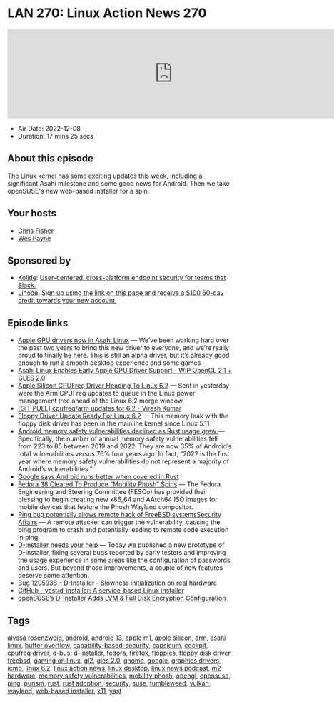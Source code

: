 # LAN 270: Linux Action News 270

<iframe src="https://player.fireside.fm/v2/DAcK9LdX+qArss2pX?theme=dark" width="740" height="200" frameborder="0" scrolling="no"></iframe>

* Air Date: 2022-12-08
* Duration: 17 mins 25 secs

## About this episode

The Linux kernel has some exciting updates this week, including a significant Asahi milestone and some good news for Android. Then we take openSUSE's new web-based installer for a spin.

## Your hosts
* [Chris Fisher](https://linuxactionnews.com/hosts/chris)
* [Wes Payne](https://linuxactionnews.com/hosts/wes)

## Sponsored by

  * [Kolide](https://kolide.com/lan): [User-centered, cross-platform endpoint security for teams that Slack. ](https://kolide.com/lan)
  * [Linode](http://linode.com/lan): [Sign up using the link on this page and receive a $100 60-day credit towards your new account. ](http://linode.com/lan)



## Episode links

  * [Apple GPU drivers now in Asahi Linux](https://rosenzweig.io/blog/asahi-gpu-part-7.html "Apple GPU drivers now in Asahi Linux") — We’ve been working hard over the past two years to bring this new driver to everyone, and we’re really proud to finally be here. This is still an alpha driver, but it’s already good enough to run a smooth desktop experience and some games
  * [Asahi Linux Enables Early Apple GPU Driver Support - WIP OpenGL 2.1 + GLES 2.0](https://www.phoronix.com/news/Asahi-Linux-Enables-Apple-GPU "Asahi Linux Enables Early Apple GPU Driver Support - WIP OpenGL 2.1 + GLES 2.0")
  * [Apple Silicon CPUFreq Driver Heading To Linux 6.2](https://www.phoronix.com/news/Apple-Silicon-CPUFreq-Linux-6.2 "Apple Silicon CPUFreq Driver Heading To Linux 6.2") — Sent in yesterday were the Arm CPUFreq updates to queue in the Linux power management tree ahead of the Linux 6.2 merge window. 
  * [[GIT PULL] cpufreq/arm updates for 6.2 - Viresh Kumar](https://lore.kernel.org/linux-pm/20221205235341.bs7v3nr5bnhllteu@vireshk-i7/ "\[GIT PULL\] cpufreq/arm updates for 6.2 - Viresh Kumar")
  * [Floppy Driver Update Ready For Linux 6.2](https://www.phoronix.com/news/Linux-6.2-Floppy "Floppy Driver Update Ready For Linux 6.2") — This memory leak with the floppy disk driver has been in the mainline kernel since Linux 5.11 
  * [Android memory safety vulnerabilities declined as Rust usage grew ](https://9to5google.com/2022/12/01/android-memory-safety-rust/ "Android memory safety vulnerabilities declined as Rust usage grew ") — Specifically, the number of annual memory safety vulnerabilities fell from 223 to 85 between 2019 and 2022. They are now 35% of Android’s total vulnerabilities versus 76% four years ago. In fact, “2022 is the first year where memory safety vulnerabilities do not represent a majority of Android’s vulnerabilities.”
  * [Google says Android runs better when covered in Rust](https://www.theregister.com/2022/12/02/android_google_rust/ "Google says Android runs better when covered in Rust")
  * [Fedora 38 Cleared To Produce “Mobility Phosh” Spins](https://www.phoronix.com/news/Fedora-Mobility-Phosh-Approved "Fedora 38 Cleared To Produce “Mobility Phosh” Spins") — The Fedora Engineering and Steering Committee (FESCo) has provided their blessing to begin creating new x86_64 and AArch64 ISO images for mobile devices that feature the Phosh Wayland compositor. 
  * [Ping bug potentially allows remote hack of FreeBSD systemsSecurity Affairs](https://securityaffairs.co/wordpress/139300/hacking/cve-2022-23093-freebsd-systems-flaw.html "Ping bug potentially allows remote hack of FreeBSD systemsSecurity Affairs") — A remote attacker can trigger the vulnerability, causing the ping program to crash and potentially leading to remote code execution in ping. 
  * [D-Installer needs your help](https://yast.opensuse.org/blog/2022-12-05/d-installer-needs-you "D-Installer needs your help") — Today we published a new prototype of D-Installer, fixing several bugs reported by early testers and improving the usage experience in some areas like the configuration of passwords and users. But beyond those improvements, a couple of new features deserve some attention.
  * [Bug 1205938 – D-Installer - Slowness initialization on real hardware](https://bugzilla.suse.com/show_bug.cgi?id=1205938 "Bug 1205938 – D-Installer - Slowness initialization on real hardware")
  * [GitHub - yast/d-installer: A service-based Linux installer](https://github.com/yast/d-installer#live-iso-image "GitHub - yast/d-installer: A service-based Linux installer")
  * [openSUSE’s D-Installer Adds LVM & Full Disk Encryption Configuration](https://www.phoronix.com/news/New-D-Installer-Prototype "openSUSE’s D-Installer Adds LVM & Full Disk Encryption Configuration")



## Tags

[alyssa rosenzweig](https://linuxactionnews.com/tags/alyssa%20rosenzweig), [android](https://linuxactionnews.com/tags/android), [android 13](https://linuxactionnews.com/tags/android%2013), [apple m1](https://linuxactionnews.com/tags/apple%20m1), [apple silicon](https://linuxactionnews.com/tags/apple%20silicon), [arm](https://linuxactionnews.com/tags/arm), [asahi linux](https://linuxactionnews.com/tags/asahi%20linux), [buffer overflow](https://linuxactionnews.com/tags/buffer%20overflow), [capability-based-security](https://linuxactionnews.com/tags/capability-based-security), [capsicum](https://linuxactionnews.com/tags/capsicum), [cockpit](https://linuxactionnews.com/tags/cockpit), [cpufreq driver](https://linuxactionnews.com/tags/cpufreq%20driver), [d-bus](https://linuxactionnews.com/tags/d-bus), [d-installer](https://linuxactionnews.com/tags/d-installer), [fedora](https://linuxactionnews.com/tags/fedora), [firefox](https://linuxactionnews.com/tags/firefox), [floppies](https://linuxactionnews.com/tags/floppies), [floppy disk driver](https://linuxactionnews.com/tags/floppy%20disk%20driver), [freebsd](https://linuxactionnews.com/tags/freebsd), [gaming on linux](https://linuxactionnews.com/tags/gaming%20on%20linux), [gl2](https://linuxactionnews.com/tags/gl2), [gles 2.0](https://linuxactionnews.com/tags/gles%202.0), [gnome](https://linuxactionnews.com/tags/gnome), [google](https://linuxactionnews.com/tags/google), [graphics drivers](https://linuxactionnews.com/tags/graphics%20drivers), [icmp](https://linuxactionnews.com/tags/icmp), [linux 6.2](https://linuxactionnews.com/tags/linux%206.2), [linux action news](https://linuxactionnews.com/tags/linux%20action%20news), [linux desktop](https://linuxactionnews.com/tags/linux%20desktop), [linux news podcast](https://linuxactionnews.com/tags/linux%20news%20podcast), [m2 hardware](https://linuxactionnews.com/tags/m2%20hardware), [memory safety vulnerabilities](https://linuxactionnews.com/tags/memory%20safety%20vulnerabilities), [mobility phosh](https://linuxactionnews.com/tags/mobility%20phosh), [opengl](https://linuxactionnews.com/tags/opengl), [opensuse](https://linuxactionnews.com/tags/opensuse), [ping](https://linuxactionnews.com/tags/ping), [purism](https://linuxactionnews.com/tags/purism), [rust](https://linuxactionnews.com/tags/rust), [rust adoption](https://linuxactionnews.com/tags/rust%20adoption), [security](https://linuxactionnews.com/tags/security), [suse](https://linuxactionnews.com/tags/suse), [tumbleweed](https://linuxactionnews.com/tags/tumbleweed), [vulkan](https://linuxactionnews.com/tags/vulkan), [wayland](https://linuxactionnews.com/tags/wayland), [web-based installer](https://linuxactionnews.com/tags/web-based%20installer), [x11](https://linuxactionnews.com/tags/x11), [yast](https://linuxactionnews.com/tags/yast)